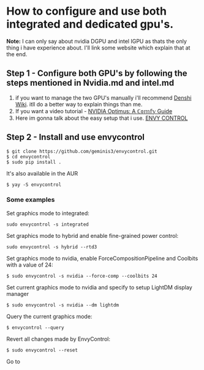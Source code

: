 # How to configure and use both integrated and dedicated gpu's.

**Note:** I can only say about nvidia DGPU and intel IGPU as thats the only thing i have experience about. I'll link some website which explain that at the end.

## Step 1 - Configure both GPU's by following the steps mentioned in Nvidia.md and intel.md
1. if you want to manage the two GPU's manually i'll recommend [Denshi Wiki](https://wiki.denshi.org/hypha/client/nvidia). itll do a better way to explain things than me.
2. If you want a video tutorial - [NVIDIA Optimus: A ℂ𝕠𝕞𝕗𝕪 Guide](https://www.youtube.com/watch?v=Pn2iUgW3l6w&ab_channel=DenshiVideo)
3. Here im gonna talk about the easy setup that i use. [ENVY CONTROL](https://github.com/bayasdev/envycontrol)

## Step 2 - Install and use envycontrol
~~~
$ git clone https://github.com/geminis3/envycontrol.git
$ cd envycontrol
$ sudo pip install .
~~~
It's also available in the AUR
~~~
$ yay -S envycontrol
~~~
### Some examples

Set graphics mode to integrated:
~~~
sudo envycontrol -s integrated
~~~
Set graphics mode to hybrid and enable fine-grained power control:
~~~
sudo envycontrol -s hybrid --rtd3
~~~
Set graphics mode to nvidia, enable ForceCompositionPipeline and Coolbits with a value of 24:
~~~
$ sudo envycontrol -s nvidia --force-comp --coolbits 24
~~~
Set current graphics mode to nvidia and specify to setup LightDM display manager
~~~
$ sudo envycontrol -s nvidia --dm lightdm
~~~
Query the current graphics mode:
~~~
$ envycontrol --query
~~~
Revert all changes made by EnvyControl:
~~~
$ sudo envycontrol --reset
~~~
Go to 
